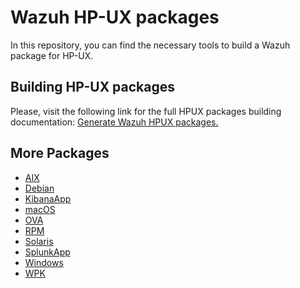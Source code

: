 Wazuh HP-UX packages
====================

In this repository, you can find the necessary tools to build a Wazuh package for HP-UX.


## Building HP-UX packages

Please, visit the following link for the full HPUX packages building documentation: [Generate Wazuh HPUX packages.](https://documentation.wazuh.com/current/development/packaging/generate-hpux-package.html)

## More Packages

- [AIX](/aix/README.md)
- [Debian](/debs/README.md)
- [KibanaApp](/wazuhapp/README.md)
- [macOS](/macos/README.md)
- [OVA](/ova/README.md)
- [RPM](/rpms/README.md)
- [Solaris](/solaris/README.md)
- [SplunkApp](/splunkapp/README.md)
- [Windows](/windows/README.md)
- [WPK](/wpk/README.md)